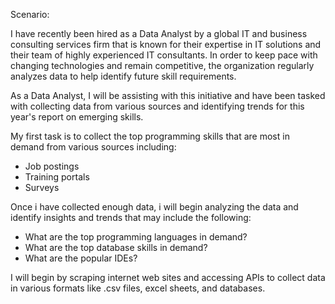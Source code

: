 Scenario:

I have recently been hired as a Data Analyst by a global IT and business consulting services firm that is known for their expertise in IT solutions and their team of highly experienced IT consultants. In order to keep pace with changing technologies and remain competitive, the organization regularly analyzes data to help identify future skill requirements.

As a Data Analyst, I will be assisting with this initiative and have been tasked with collecting data from various sources and identifying trends for this year's report on emerging skills.

My first task is to collect the top programming skills that are most in demand from various sources including:
- Job postings
- Training portals
- Surveys

Once i have collected enough data, i will begin analyzing the data and identify insights and trends that may include the following:
- What are the top programming languages in demand?
- What are the top database skills in demand?
- What are the popular IDEs?

I will begin by scraping internet web sites and accessing APIs to collect data in various formats like .csv files, excel sheets, and databases.
